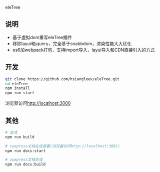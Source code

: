 eleTree

## 说明

* 基于虚拟dom重写eleTree插件
* 移除layui和jquery，完全基于snabbdom，渲染性能大大优化
* es6加webpack打包，支持import导入，layui导入和CDN直接引入的方式

## 开发

```bash
git clone https://github.com/hsiangleev/eleTree.git
cd eleTree
npm install
npm run start
```

浏览器访问[http://localhost:3000](http://localhost:3000)

## 其他

```bash
# 生成
npm run build

# vuepress文档在线查看(浏览器访问http://localhost:3001)
npm run docs:start

# vuepress文档生成
npm run docs:build

```
